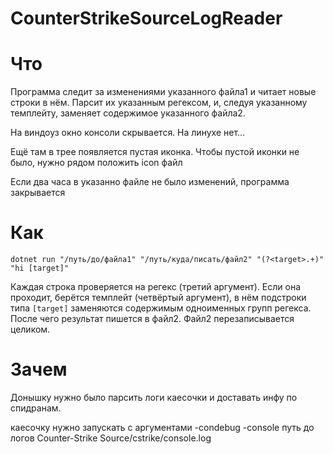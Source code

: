 # CounterStrikeSourceLogReader

# Что

Программа следит за изменениями указанного файла1 и читает новые строки в нём. Парсит их указанным регексом, и, следуя указанному темплейту, заменяет содержимое указанного файла2.

На виндоуз окно консоли скрывается. На линухе нет...

Ещё там в трее появляется пустая иконка. Чтобы пустой иконки не было, нужно рядом положить icon файл

Если два часа в указанно файле не было изменений, программа закрывается

# Как

`dotnet run "/путь/до/файла1" "/путь/куда/писать/файл2" "(?<target>.+)" "hi [target]"`

Каждая строка проверяется на регекс (третий аргумент). Если она проходит, берётся темплейт (четвёртый аргумент), в нём подстроки типа `[target]` заменяются содержимым одноименных групп регекса.  
После чего результат пишется в файл2. Файл2 перезаписывается целиком.

# Зачем

Донышку нужно было парсить логи каесочки и доставать инфу по спидранам.

каесочку нужно запускать с аргументами -condebug -console
путь до логов
Counter-Strike Source/cstrike/console.log
